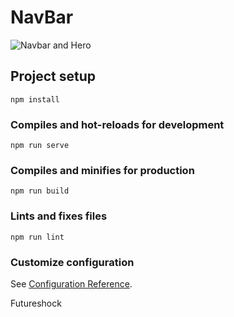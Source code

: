 # NavBar
![Navbar and Hero](https://user-images.githubusercontent.com/66314810/210621730-1627f2d9-c102-4285-b947-ef29b4049a92.gif)



## Project setup
```
npm install
```

### Compiles and hot-reloads for development
```
npm run serve
```

### Compiles and minifies for production
```
npm run build
```

### Lints and fixes files
```
npm run lint
```

### Customize configuration
See [Configuration Reference](https://cli.vuejs.org/config/).

Futureshock
